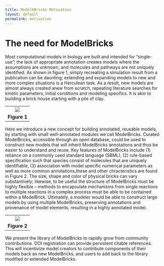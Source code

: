 ```yaml
---
title: ModelkBricks Motivation
layout: default
permalink: motivation
---
```


# The need for ModelBricks 

Most computational models in biology are built and intended for “single-use”; the lack of appropriate annotation creates models 
where the assumptions are unknown, and molecules and pathways are not uniquely identified. As shown in figure 1, simply recreating a simulation result from a publication can be daunting; extending and expanding models to new and more complex situations is a Herculean task. As a result, new models are almost always created anew from scratch, repeating literature searches for kinetic parameters, 
initial conditions and modeling specifics.  It is akin to building a brick house starting with a pile of clay. 

<center>
  <table>
    <tr>
    <td align="center"> <a href="https://modelbricks.github.io/images/problems_1loop.gif">
      <image src="/images/problems_1loop.gif"/> </a></td> 
   </tr>
   <tr>
     <td align="center"> <strong> Figure 1 </strong></td>
   </tr>
  </table>
</center>


Here we introduce a new concept for building annotated, reusable models, by starting with small well-annotated modules we 
call ModelBricks.  Curated ModelBricks, accessible through an open database, could be used to construct new models that will 
inherit ModelBricks annotations and thus be easier to understand and reuse.  Key features of ModelBricks include (1) reliance 
on a commonly used standard language (SBML), (2) rule-based specification such that species consist of molecules that are uniquely 
identifiable, (3) association with model specific numerical parameters as well as more common annotations,these and other chracteristics are found in Figure 2. The size, shape and color of physical bricks can vary substantively; likewise, to be useful the structure of ModelBricks must be highly flexible – methods to encapsulate mechanisms from single reactions to multiple reactions in a complex process must be able to be contained within a ModelBrick. Ultimately, a modeler would be able to construct large models by using multiple ModelBricks, preserving annotations and provenance of model elements, resulting in a highly annotated model. 

<center>
  <table>
   <tr>
    <td align="center"><a href="https://modelbricks.github.io/images/solution_loop1.gif">
      <image src="/images/solution_loop1.gif"/></a></td> 
   </tr>
   <tr>
     <td align="center"> <strong> Figure 2 </strong></td>
   </tr>
  </table>
</center>

We present the library of ModelBricks to rapidly grow from community contributions. DOI registration can provide persistent 
citable references. This will incentivize model creators to contribute components of their models back as new ModelBricks, 
and users to add back to the library modified or extended ModelBricks.
